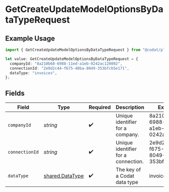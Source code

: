 # GetCreateUpdateModelOptionsByDataTypeRequest

## Example Usage

```typescript
import { GetCreateUpdateModelOptionsByDataTypeRequest } from "@codat/platform/sdk/models/operations";

let value: GetCreateUpdateModelOptionsByDataTypeRequest = {
  companyId: "8a210b68-6988-11ed-a1eb-0242ac120002",
  connectionId: "2e9d2c44-f675-40ba-8049-353bfcb5e171",
  dataType: "invoices",
};
```

## Fields

| Field                                                     | Type                                                      | Required                                                  | Description                                               | Example                                                   |
| --------------------------------------------------------- | --------------------------------------------------------- | --------------------------------------------------------- | --------------------------------------------------------- | --------------------------------------------------------- |
| `companyId`                                               | *string*                                                  | :heavy_check_mark:                                        | Unique identifier for a company.                          | 8a210b68-6988-11ed-a1eb-0242ac120002                      |
| `connectionId`                                            | *string*                                                  | :heavy_check_mark:                                        | Unique identifier for a connection.                       | 2e9d2c44-f675-40ba-8049-353bfcb5e171                      |
| `dataType`                                                | [shared.DataType](../../../sdk/models/shared/datatype.md) | :heavy_check_mark:                                        | The key of a Codat data type                              | invoices                                                  |